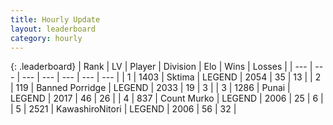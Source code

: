 ```yaml
---
title: Hourly Update
layout: leaderboard
category: hourly
---
```


{: .leaderboard}
| Rank | LV | Player | Division | Elo | Wins | Losses |
| --- | --- | --- | --- | --- | --- | --- |
| <span data-change="0">1</span> | 1403 | <span title="ID: 353063">Sktima</span> | LEGEND | <span data-change="14">2054</span> | <span data-change="6">35</span> | <span data-change="2">13</span> |
| <span data-change="0">2</span> | 119 | <span title="ID: 659170">Banned Porridge</span> | LEGEND | <span data-change="0">2033</span> | <span data-change="0">19</span> | <span data-change="0">3</span> |
| <span data-change="0">3</span> | 1286 | <span title="ID: 361226">Punai</span> | LEGEND | <span data-change="0">2017</span> | <span data-change="0">46</span> | <span data-change="0">26</span> |
| <span data-change="1">4</span> | 837 | <span title="ID: 498323">Count Murko</span> | LEGEND | <span data-change="0">2006</span> | <span data-change="0">25</span> | <span data-change="0">6</span> |
| <span data-change="1">5</span> | 2521 | <span title="ID: 164871">KawashiroNitori</span> | LEGEND | <span data-change="0">2006</span> | <span data-change="0">56</span> | <span data-change="0">32</span> |